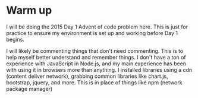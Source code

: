 # Warm up

I will be doing the 2015 Day 1 Advent of code problem here. This is just for practice to ensure my environment is set up and working before Day 1 begins.

I will likely be commenting things that don't need commenting. This is to help myself better understand and remember things. I don't have a ton of experience with JavaScript in Node.js, and my main experience has been with using it in browsers more than anything. I installed libraries using a cdn (content deliver network), grabbing common libraries like chart.js, bootstrap, jquery, and more. This is in place of things like npm (network package manager)
